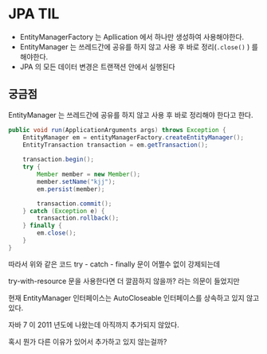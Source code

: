 # JPA TIL



- EntityManagerFactory 는 Apllication 에서 하나만 생성하여 사용해야한다.
- EntityManager 는 쓰레드간에 공유를 하지 않고 사용 후 바로 정리(`.close()` ) 를 해야한다.
- JPA 의 모든 데이터 변경은 트랜잭션 안에서 실행된다

## 궁금점

EntityManager 는 쓰레드간에 공유를 하지 않고 사용 후 바로 정리해야 한다고 한다.

```java
public void run(ApplicationArguments args) throws Exception {
    EntityManager em = entityManagerFactory.createEntityManager();
    EntityTransaction transaction = em.getTransaction();
  
    transaction.begin();
    try {
        Member member = new Member();
        member.setName("kjj");
        em.persist(member);

        transaction.commit();
    } catch (Exception e) {
        transaction.rollback();
    } finally {
        em.close();
    }
}
```

따라서 위와 같은 코드 try - catch - finally 문이 어쩔수 없이 강제되는데

try-with-resource 문을 사용한다면 더 깔끔하지 않을까? 라는 의문이 들었지만

현재 EntityManager 인터페이스는 AutoCloseable 인터페이스를 상속하고 있지 않고있다.

자바 7 이 2011 년도에 나왔는데 아직까지 추가되지 않았다.

혹시 뭔가 다른 이유가 있어서 추가하고 있지 않는걸까?

